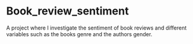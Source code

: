 # Book_review_sentiment
A project where I investigate the sentiment of book reviews and different variables such as the books genre and the authors gender.
